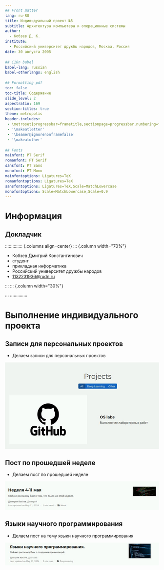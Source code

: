 ```yaml
---
## Front matter
lang: ru-RU
title: Индивидуальный проект №5
subtitle: Архитектура компьютера и операционные системы
author:
  - Кобзев Д. К.
institute:
  - Российский университет дружбы народов, Москва, Россия
date: 30 августа 2005

## i18n babel
babel-lang: russian
babel-otherlangs: english

## Formatting pdf
toc: false
toc-title: Содержание
slide_level: 2
aspectratio: 169
section-titles: true
theme: metropolis
header-includes:
 - \metroset{progressbar=frametitle,sectionpage=progressbar,numbering=fraction}
 - '\makeatletter'
 - '\beamer@ignorenonframefalse'
 - '\makeatother'

## Fonts
mainfont: PT Serif
romanfont: PT Serif
sansfont: PT Sans
monofont: PT Mono
mainfontoptions: Ligatures=TeX
romanfontoptions: Ligatures=TeX
sansfontoptions: Ligatures=TeX,Scale=MatchLowercase
monofontoptions: Scale=MatchLowercase,Scale=0.9
---
```


# Информация

## Докладчик

:::::::::::::: {.columns align=center}
::: {.column width="70%"}

  * Кобзев Дмитрий Константинович
  * студент
  * прикладная информатика
  * Российский университет дружбы народов
  * [1132231936@rudn.ru](mailto:1132231936@rudn.ru)

:::
::: {.column width="30%"}

:::
::::::::::::::

# Выполнение индивидуального проекта

## Записи для персональных проектов

- Делаем записи для персональных проектов

![](./image/1.jpg)

## Пост по прошедшей неделе

- Делаем пост по прошедшей неделе

![](./image/2.jpg)

## Языки научного программирования

- Делаем пост на тему языки научного программирования

![](./image/3.jpg)
